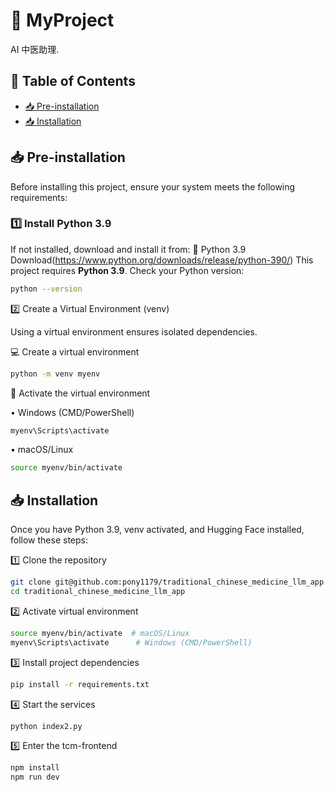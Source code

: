 # 🚀 MyProject
AI 中医助理.

## 📌 Table of Contents
- [📥 Pre-installation](#pre-installation)
- [📥 Installation](#installation)

## **📥 Pre-installation**
Before installing this project, ensure your system meets the following requirements:

### **1️⃣ Install Python 3.9**
If not installed, download and install it from:
🔗 Python 3.9 Download(https://www.python.org/downloads/release/python-390/) 
This project requires **Python 3.9**. Check your Python version:
```sh
python --version
```

2️⃣ Create a Virtual Environment (venv)

Using a virtual environment ensures isolated dependencies.

💻 Create a virtual environment
```sh
python -m venv myenv
```
🔹 Activate the virtual environment

•	Windows (CMD/PowerShell)
```sh
myenv\Scripts\activate
```
•	macOS/Linux
```sh
source myenv/bin/activate
```

## 📥 Installation

Once you have Python 3.9, venv activated, and Hugging Face installed, follow these steps:

1️⃣ Clone the repository
```sh
git clone git@github.com:pony1179/traditional_chinese_medicine_llm_app.git
cd traditional_chinese_medicine_llm_app
```
2️⃣ Activate virtual environment
```sh
source myenv/bin/activate  # macOS/Linux
myenv\Scripts\activate      # Windows (CMD/PowerShell)
```
3️⃣ Install project dependencies
```sh
pip install -r requirements.txt
```
4️⃣ Start the services
```sh
python index2.py
```
5️⃣ Enter the tcm-frontend
```sh
npm install
npm run dev
```